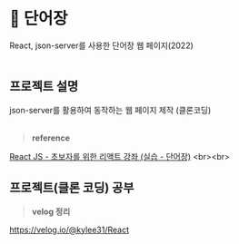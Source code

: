 # 📖 단어장
React, json-server를 사용한 단어장 웹 페이지(2022)
<br><br>

## 프로젝트 설명
json-server를 활용하여 동작하는 웹 페이지 제작 (클론코딩)
<br><br>

> **reference**

[React JS - 초보자를 위한 리액트 강좌 (실습 - 단어장)]([https://velopert.com/3480](https://www.youtube.com/watch?v=05uFo_-SGXU&list=PLZKTXPmaJk8J_fHAzPLH8CJ_HO_M33e7-&index=1))
<br><br>


## 프로젝트(클론 코딩) 공부

> **velog 정리**

https://velog.io/@kylee31/React
